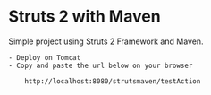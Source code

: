 # Struts 2 with Maven

Simple project using Struts 2 Framework and Maven.

	- Deploy on Tomcat
	- Copy and paste the url below on your browser
	
		http://localhost:8080/strutsmaven/testAction